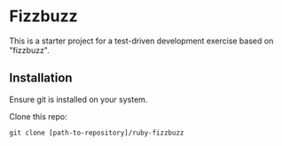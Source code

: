 # Fizzbuzz

This is a starter project for a test-driven development exercise based on "fizzbuzz".

## Installation

Ensure git is installed on your system.

Clone this repo:

```shell
git clone [path-to-repository]/ruby-fizzbuzz
```
